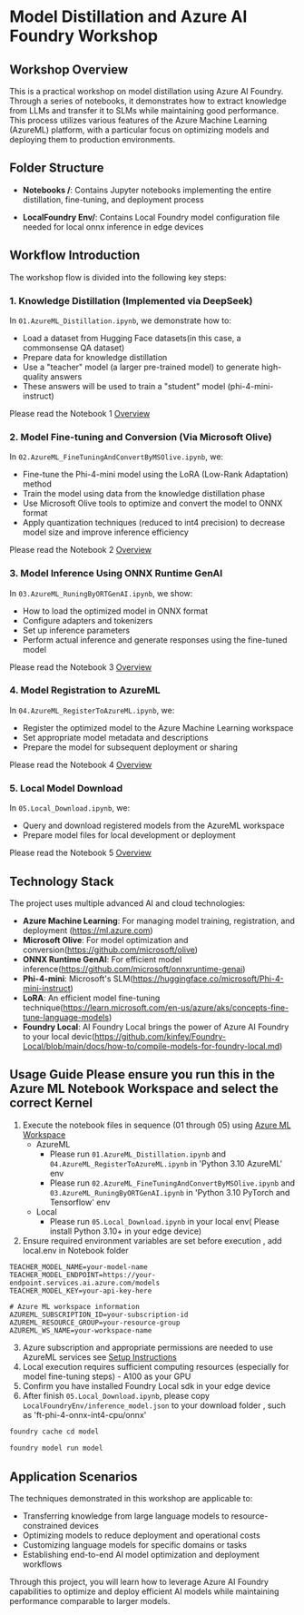 # **Model Distillation and Azure AI Foundry Workshop**

## Workshop Overview

This is a practical workshop on model distillation using Azure AI Foundry. Through a series of notebooks, it demonstrates how to extract knowledge from LLMs and transfer it to SLMs while maintaining good performance. This process utilizes various features of the Azure Machine Learning (AzureML) platform, with a particular focus on optimizing models and deploying them to production environments.

## Folder Structure


- **Notebooks /**: Contains Jupyter notebooks implementing the entire distillation, fine-tuning, and deployment process

- **LocalFoundry Env/**: Contains Local Foundry model configuration file needed for local onnx inference in edge devices
  

## Workflow Introduction

The workshop flow is divided into the following key steps:

### 1. Knowledge Distillation (Implemented via DeepSeek)
In `01.AzureML_Distillation.ipynb`, we demonstrate how to:
- Load a dataset from Hugging Face datasets(in this case, a commonsense QA dataset)
- Prepare data for knowledge distillation
- Use a "teacher" model (a larger pre-trained model) to generate high-quality answers
- These answers will be used to train a "student" model (phi-4-mini-instruct)

Please read the Notebook 1 [Overview](./Notebook/01.Overview.md)

### 2. Model Fine-tuning and Conversion (Via Microsoft Olive)
In `02.AzureML_FineTuningAndConvertByMSOlive.ipynb`, we:
- Fine-tune the Phi-4-mini model using the LoRA (Low-Rank Adaptation) method
- Train the model using data from the knowledge distillation phase
- Use Microsoft Olive tools to optimize and convert the model to ONNX format
- Apply quantization techniques (reduced to int4 precision) to decrease model size and improve inference efficiency

Please read the Notebook 2 [Overview](./Notebook/02.Overview.md)

### 3. Model Inference Using ONNX Runtime GenAI
In `03.AzureML_RuningByORTGenAI.ipynb`, we show:
- How to load the optimized model in ONNX format
- Configure adapters and tokenizers
- Set up inference parameters
- Perform actual inference and generate responses using the fine-tuned model

Please read the Notebook 3 [Overview](./Notebook/03.Overview.md)

### 4. Model Registration to AzureML
In `04.AzureML_RegisterToAzureML.ipynb`, we:
- Register the optimized model to the Azure Machine Learning workspace
- Set appropriate model metadata and descriptions
- Prepare the model for subsequent deployment or sharing

Please read the Notebook 4 [Overview](./Notebook/04.Overview.md)

### 5. Local Model Download
In `05.Local_Download.ipynb`, we:
- Query and download registered models from the AzureML workspace
- Prepare model files for local development or deployment

Please read the Notebook 5 [Overview](./Notebook/05.Overview.md)

## Technology Stack

The project uses multiple advanced AI and cloud technologies:

- **Azure Machine Learning**: For managing model training, registration, and deployment (https://ml.azure.com)
- **Microsoft Olive**: For model optimization and conversion(https://github.com/microsoft/olive)
- **ONNX Runtime GenAI**: For efficient model inference(https://github.com/microsoft/onnxruntime-genai)
- **Phi-4-mini**: Microsoft's SLM(https://huggingface.co/microsoft/Phi-4-mini-instruct)
- **LoRA**: An efficient model fine-tuning technique(https://learn.microsoft.com/en-us/azure/aks/concepts-fine-tune-language-models)
- **Foundry Local**: AI Foundry Local brings the power of Azure AI Foundry to your local devic(https://github.com/kinfey/Foundry-Local/blob/main/docs/how-to/compile-models-for-foundry-local.md)

## Usage Guide **Please ensure you run this in the Azure ML Notebook Workspace and select the correct Kernel**

1. Execute the notebook files in sequence (01 through 05) using [Azure ML Workspace](https://ml.azure.com)
    - AzureML
        - Please run `01.AzureML_Distillation.ipynb` and `04.AzureML_RegisterToAzureML.ipynb` in 'Python 3.10 AzureML' env
        - Please run `02.AzureML_FineTuningAndConvertByMSOlive.ipynb` and `03.AzureML_RuningByORTGenAI.ipynb` in 'Python 3.10 PyTorch and Tensorflow' env 
    - Local
        - Please run `05.Local_Download.ipynb` in your local env( Please install Python 3.10+ in your edge device)
2. Ensure required environment variables are set before execution , add local.env in Notebook folder
```
TEACHER_MODEL_NAME=your-model-name
TEACHER_MODEL_ENDPOINT=https://your-endpoint.services.ai.azure.com/models
TEACHER_MODEL_KEY=your-api-key-here

# Azure ML workspace information
AZUREML_SUBSCRIPTION_ID=your-subscription-id
AZUREML_RESOURCE_GROUP=your-resource-group
AZUREML_WS_NAME=your-workspace-name
```
3. Azure subscription and appropriate permissions are needed to use AzureML services see [Setup Instructions](../lab_manual/setup_instructions.md)
4. Local execution requires sufficient computing resources (especially for model fine-tuning steps) - A100 as your GPU 
5. Confirm you have installed Foundry Local sdk in your edge device
6. After finish `05.Local_Download.ipynb`, please copy `LocalFoundryEnv/inference_model.json` to your download folder , such as 'ft-phi-4-onnx-int4-cpu/onnx'

```bash
foundry cache cd model
 
foundry model run model
```

## Application Scenarios

The techniques demonstrated in this workshop are applicable to:
- Transferring knowledge from large language models to resource-constrained devices
- Optimizing models to reduce deployment and operational costs
- Customizing language models for specific domains or tasks
- Establishing end-to-end AI model optimization and deployment workflows

Through this project, you will learn how to leverage Azure AI Foundry capabilities to optimize and deploy efficient AI models while maintaining performance comparable to larger models.

